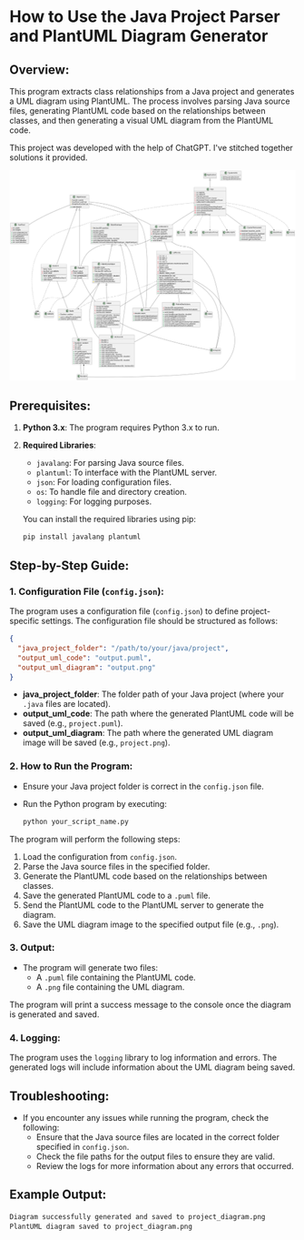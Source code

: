 # How to Use the Java Project Parser and PlantUML Diagram Generator

## Overview:
This program extracts class relationships from a Java project and generates a UML diagram using PlantUML. The process involves parsing Java source files, generating PlantUML code based on the relationships between classes, and then generating a visual UML diagram from the PlantUML code.

This project was developed with the help of ChatGPT.
I've stitched together solutions it provided.

![Alt text](https://github.com/Numero7-Mojeangering/JavaUMLAnalyser/blob/main/project_diagram.png)

## Prerequisites:
1. **Python 3.x**: The program requires Python 3.x to run.
2. **Required Libraries**:
   - `javalang`: For parsing Java source files.
   - `plantuml`: To interface with the PlantUML server.
   - `json`: For loading configuration files.
   - `os`: To handle file and directory creation.
   - `logging`: For logging purposes.

   You can install the required libraries using pip:

   ```bash
   pip install javalang plantuml
   ```

## Step-by-Step Guide:

### 1. Configuration File (`config.json`):
The program uses a configuration file (`config.json`) to define project-specific settings. The configuration file should be structured as follows:

```json
{
  "java_project_folder": "/path/to/your/java/project",
  "output_uml_code": "output.puml",
  "output_uml_diagram": "output.png"
}
```

   - **java_project_folder**: The folder path of your Java project (where your `.java` files are located).
   - **output_uml_code**: The path where the generated PlantUML code will be saved (e.g., `project.puml`).
   - **output_uml_diagram**: The path where the generated UML diagram image will be saved (e.g., `project.png`).

### 2. How to Run the Program:
   - Ensure your Java project folder is correct in the `config.json` file.
   - Run the Python program by executing:

     ```bash
     python your_script_name.py
     ```

   The program will perform the following steps:
   1. Load the configuration from `config.json`.
   2. Parse the Java source files in the specified folder.
   3. Generate the PlantUML code based on the relationships between classes.
   4. Save the generated PlantUML code to a `.puml` file.
   5. Send the PlantUML code to the PlantUML server to generate the diagram.
   6. Save the UML diagram image to the specified output file (e.g., `.png`).

### 3. Output:
   - The program will generate two files:
     - A `.puml` file containing the PlantUML code.
     - A `.png` file containing the UML diagram.

   The program will print a success message to the console once the diagram is generated and saved.

### 4. Logging:
   The program uses the `logging` library to log information and errors. The generated logs will include information about the UML diagram being saved.

## Troubleshooting:
- If you encounter any issues while running the program, check the following:
  - Ensure that the Java source files are located in the correct folder specified in `config.json`.
  - Check the file paths for the output files to ensure they are valid.
  - Review the logs for more information about any errors that occurred.

## Example Output:

```bash
Diagram successfully generated and saved to project_diagram.png
PlantUML diagram saved to project_diagram.png
```
